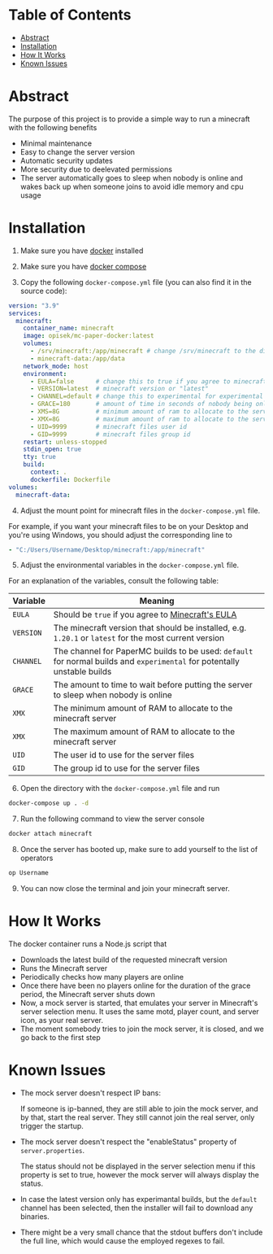 # Table of Contents
- [Abstract](#abstract)
- [Installation](#installation)
- [How It Works](#how-it-works)
- [Known Issues](#known-issues)

# Abstract
The purpose of this project is to provide a simple way to run a minecraft with the following benefits
- Minimal maintenance
- Easy to change the server version
- Automatic security updates
- More security due to deelevated permissions
- The server automatically goes to sleep when nobody is online and wakes back up when someone joins to avoid idle memory and cpu usage

# Installation
1. Make sure you have [docker](https://docs.docker.com/engine/install/) installed

2. Make sure you have [docker compose](https://docs.docker.com/compose/install/)

3. Copy the following `docker-compose.yml` file (you can also find it in the source code):
  ```yml
  version: "3.9"
  services:
    minecraft:
      container_name: minecraft
      image: opisek/mc-paper-docker:latest
      volumes:
        - /srv/minecraft:/app/minecraft # change /srv/minecraft to the directory you want to store minecraft files in
        - minecraft-data:/app/data
      network_mode: host
      environment:
        - EULA=false      # change this to true if you agree to minecraft eula https://www.minecraft.net/en-us/eula
        - VERSION=latest  # minecraft version or "latest"
        - CHANNEL=default # change this to experimental for experimental paper builds
        - GRACE=180       # amount of time in seconds of nobody being online before stopping the server
        - XMS=8G          # minimum amount of ram to allocate to the server
        - XMX=8G          # maximum amount of ram to allocate to the server
        - UID=9999        # minecraft files user id
        - GID=9999        # minecraft files group id
      restart: unless-stopped
      stdin_open: true
      tty: true
      build:
        context: .
        dockerfile: Dockerfile
  volumes:
    minecraft-data:
  ```

4. Adjust the mount point for minecraft files in the `docker-compose.yml` file.

  For example, if you want your minecraft files to be on your Desktop and you're using Windows,
  you should adjust the corresponding line to
  ```yml
  - "C:/Users/Username/Desktop/minecraft:/app/minecraft"
  ```

5. Adjust the environmental variables in the `docker-compose.yml` file.

  For an explanation of the variables, consult the following table:

  Variable|Meaning
  -|-
  `EULA` | Should be `true` if you agree to [Minecraft's EULA](https://www.minecraft.net/en-us/eula)
  `VERSION` | The minecraft version that should be installed, e.g. `1.20.1` or `latest` for the most current version
  `CHANNEL` | The channel for PaperMC builds to be used: `default` for normal builds and `experimental` for potentally unstable builds
  `GRACE` | The amount to time to wait before putting the server to sleep when nobody is online
  `XMX` | The minimum amount of RAM to allocate to the minecraft server
  `XMX` | The maximum amount of RAM to allocate to the minecraft server
  `UID` | The user id to use for the server files
  `GID` | The group id to use for the server files

6. Open the directory with the `docker-compose.yml` file and run
  ```bash
  docker-compose up . -d
  ```

7. Run the following command to view the server console
  ```bash
  docker attach minecraft 
  ```

8. Once the server has booted up, make sure to add yourself to the list of operators
  ```bash
  op Username 
  ```

9. You can now close the terminal and join your minecraft server.

# How It Works
The docker container runs a Node.js script that
- Downloads the latest build of the requested minecraft version
- Runs the Minecraft server
- Periodically checks how many players are online
- Once there have been no players online for the duration of the grace period, the Minecraft server shuts down
- Now, a mock server is started, that emulates your server in Minecraft's server selection menu. It uses the same motd, player count, and server icon, as your real server.
- The moment somebody tries to join the mock server, it is closed, and we go back to the first step

# Known Issues
- The mock server doesn't respect IP bans:

  If someone is ip-banned, they are still able to join the mock server, and by that, start the real server. They still cannot join the real server, only trigger the startup.

- The mock server doesn't respect the "enableStatus" property of `server.properties`.

  The status should not be displayed in the server selection menu if this property is set to
  true, however the mock server will always display the status.

- In case the latest version only has experimantal builds, but the `default` channel has
  been selected, then the installer will fail to download any binaries.

- There might be a very small chance that the stdout buffers don't include the full line, which would cause the employed regexes to fail.
